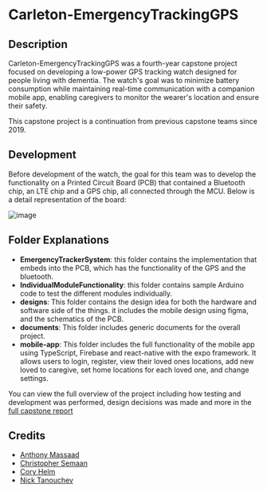 # Carleton-EmergencyTrackingGPS

## Description

Carleton-EmergencyTrackingGPS was a fourth-year capstone project focused on developing a low-power GPS tracking watch designed for people living with dementia. The watch's goal was to minimize battery consumption while maintaining real-time communication with a companion mobile app, enabling caregivers to monitor the wearer's location and ensure their safety.

This capstone project is a continuation from previous capstone teams since 2019.

## Development 

Before development of the watch, the goal for this team was to develop the functionality on a Printed Circuit Board (PCB) that contained a Bluetooth chip, an LTE chip and a GPS chip, all connected through the MCU. Below is a detail representation of the board:

![image](https://github.com/user-attachments/assets/d36cd17c-7f70-4f76-a11c-c8f2a8267ff4)

## Folder Explanations

- **EmergencyTrackerSystem**: this folder contains the implementation that embeds into the PCB, which has the functionality of the GPS and the bluetooth.
- **IndividualModuleFunctionality**: this folder contains sample Arduino code to test the different modules individually.
- **designs**: This folder contains the design idea for both the hardware and software side of the things. it includes the mobile design using figma, and the schematics of the PCB.
- **documents**: This folder includes generic documents for the overall project.
- **mobile-app**: This folder includes the full functionality of the mobile app using TypeScript, Firebase and react-native with the expo framework. It allows users to login, register, view their loved ones locations, add new loved to caregive, set home locations for each loved one, and change settings.

You can view the full overview of the project including how testing and development was performed, design decisions was made and more in the [full capstone report](https://github.com/Anthony-Massaad/Carleton-EmergencyTrackingGPS/blob/main/EmergencyTackingGPS_Capstone_Report.pdf)

## Credits
- [Anthony Massaad](https://github.com/Anthony-Massaad)
- [Christopher Semaan](https://github.com/csemaan10)
- [Cory Helm](https://github.com/CoryH99)
- [Nick Tanouchev](https://github.com/NicolasTanouchev1)
